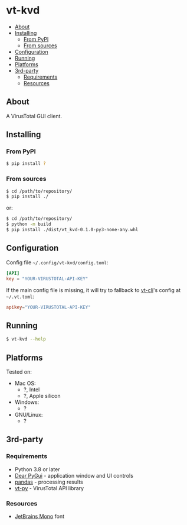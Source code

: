 # vt-kvd

<!-- MarkdownTOC -->

- [About](#about)
- [Installing](#installing)
    - [From PyPI](#from-pypi)
    - [From sources](#from-sources)
- [Configuration](#configuration)
- [Running](#running)
- [Platforms](#platforms)
- [3rd-party](#3rd-party)
    - [Requirements](#requirements)
    - [Resources](#resources)

<!-- /MarkdownTOC -->

## About

A VirusTotal GUI client.

## Installing

### From PyPI

``` sh
$ pip install ?
```

### From sources

``` sh
$ cd /path/to/repository/
$ pip install ./
```

or:

``` sh
$ cd /path/to/repository/
$ python -m build
$ pip install ./dist/vt_kvd-0.1.0-py3-none-any.whl
```

## Configuration

Config file `~/.config/vt-kvd/config.toml`:

``` toml
[API]
key = "YOUR-VIRUSTOTAL-API-KEY"
```

If the main config file is missing, it will try to fallback to [vt-cli](https://github.com/VirusTotal/vt-cli)'s config at `~/.vt.toml`:

``` toml
apikey="YOUR-VIRUSTOTAL-API-KEY"
```

## Running

``` sh
$ vt-kvd --help
```

## Platforms

Tested on:

- Mac OS:
    + ?, Intel
    + ?, Apple silicon
- Windows:
    + ?
- GNU/Linux:
    + ?

## 3rd-party

### Requirements

- Python 3.8 or later
- [Dear PyGui](https://pypi.org/project/dearpygui/) - application window and UI controls
- [pandas](https://pypi.org/project/pandas/) - processing results
- [vt-py](https://github.com/VirusTotal/vt-py) - VirusTotal API library

### Resources

- [JetBrains Mono](https://www.jetbrains.com/lp/mono/) font
